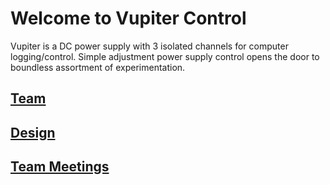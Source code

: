# Welcome to Vupiter Control

Vupiter is a DC power supply with 3 isolated channels for computer logging/control. Simple adjustment power supply control opens the door to boundless assortment of experimentation.


## 

## [Team](https://ams0187.github.io/Vupiter/members)         
## [Design](https://ams0187.github.io/Vupiter/design) 
## [Team Meetings](https://ams0187.github.io/Vupiter/minutes)
